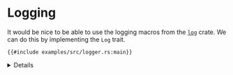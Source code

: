 # Logging

It would be nice to be able to use the logging macros from the [`log`][1] crate.
We can do this by implementing the `Log` trait.

```rust,editable,compile_fail
{{#include examples/src/logger.rs:main}}
```

<details>

- The first unwrap in `log` will succeed because we initialize `LOGGER` before
  calling `set_logger`. The second will succeed because `Uart::write_str` always
  returns `Ok`.

</details>

[1]: https://crates.io/crates/log
